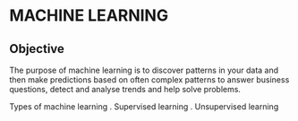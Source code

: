 # MACHINE LEARNING
## Objective
The purpose of machine learning is to discover patterns in your data and then make predictions based on often complex patterns to answer business questions, detect and analyse trends and help solve problems.

Types of machine learning
. Supervised learning
. Unsupervised learning
